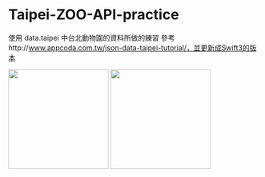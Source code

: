 # Taipei-ZOO-API-practice

使用 data.taipei 中台北動物園的資料所做的練習
參考http://www.appcoda.com.tw/json-data-taipei-tutorial/，並更新成Swift3的版本

<img src="http://imgur.com/cBThWJ0.png" width="200">


<img src="http://imgur.com/8pAHJR8.png" width="200">
